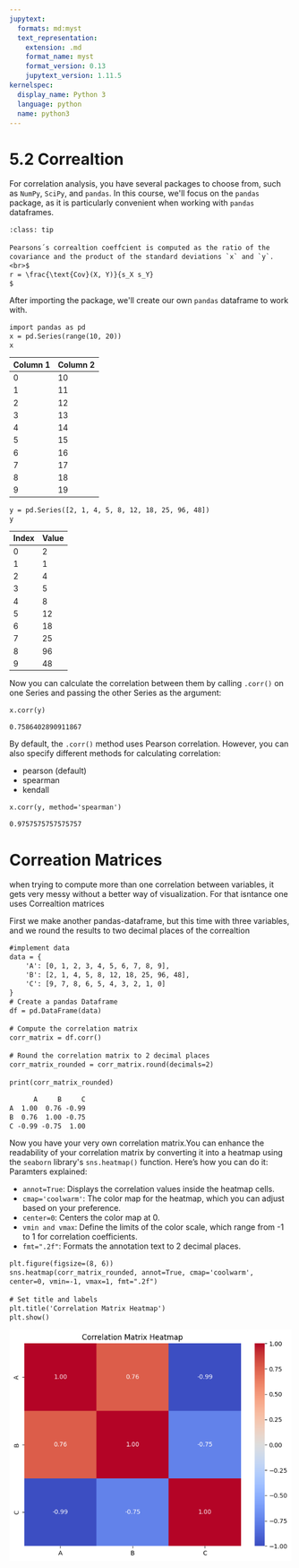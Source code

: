 ```yaml
---
jupytext:
  formats: md:myst
  text_representation:
    extension: .md
    format_name: myst
    format_version: 0.13
    jupytext_version: 1.11.5
kernelspec:
  display_name: Python 3
  language: python
  name: python3
---
```


# 5.2 Correaltion
  For correlation analysis, you have several packages to choose from, such as `NumPy`, `SciPy`, and `pandas`. In this course, we'll focus on the `pandas` package, as it is particularly convenient when working with `pandas` dataframes.
```{admonition} Pearson´s correlation
:class: tip

Pearsons´s correaltion coeffcient is computed as the ratio of the covariance and the product of the standard deviations `x` and `y`.
<br>$
r = \frac{\text{Cov}(X, Y)}{s_X s_Y}
$

``` 
After importing the package, we'll create our own `pandas` dataframe to work with.
```{code-cell}
import pandas as pd
x = pd.Series(range(10, 20))
x
```
| Column 1 | Column 2 |
|----------|----------|
| 0        | 10       |
| 1        | 11       |
| 2        | 12       |
| 3        | 13       |
| 4        | 14       |
| 5        | 15       |
| 6        | 16       |
| 7        | 17       |
| 8        | 18       |
| 9        | 19       |
```{code-cell}
y = pd.Series([2, 1, 4, 5, 8, 12, 18, 25, 96, 48])
y
```
| Index | Value |
|-------|-------|
| 0     | 2     |
| 1     | 1     |
| 2     | 4     |
| 3     | 5     |
| 4     | 8     |
| 5     | 12    |
| 6     | 18    |
| 7     | 25    |
| 8     | 96    |
| 9     | 48    |

 Now you can calculate the correlation between them by calling `.corr()` on one Series and passing the other Series as the argument:
 ```{code-cell}
 x.corr(y) 
 ```
 ```{code-cell}
0.7586402890911867
 ```
By default, the `.corr()` method uses Pearson correlation. However, you can also specify different methods for calculating correlation:

* pearson (default)
* spearman
* kendall
```{code-cell}
x.corr(y, method='spearman')  
```
```{code-cell}
0.9757575757575757
```
# Correation Matrices
when trying to compute more than one correlation between variables, it gets very messy without a better way of visualization. For that isntance one uses Correaltion matrices

First we make another pandas-dataframe, but this time with three variables, and we round the results to two decimal places of the correaltion

```{code-cell}
#implement data
data = {
    'A': [0, 1, 2, 3, 4, 5, 6, 7, 8, 9],
    'B': [2, 1, 4, 5, 8, 12, 18, 25, 96, 48],
    'C': [9, 7, 8, 6, 5, 4, 3, 2, 1, 0]
}
# Create a pandas Dataframe
df = pd.DataFrame(data)

# Compute the correlation matrix
corr_matrix = df.corr()

# Round the correlation matrix to 2 decimal places
corr_matrix_rounded = corr_matrix.round(decimals=2)

print(corr_matrix_rounded)
```
```{code-cell}
      A     B     C
A  1.00  0.76 -0.99
B  0.76  1.00 -0.75
C -0.99 -0.75  1.00
```
Now you have your very own correlation matrix.You can enhance the readability of your correlation matrix by converting it into a heatmap using the `seaborn` library's `sns.heatmap()` function. Here’s how you can do it:
Paramters explained:
* `annot=True`: Displays the correlation values inside the heatmap cells.
* `cmap='coolwarm'`: The color map for the heatmap, which you can adjust based on your preference.
* `center=0`: Centers the color map at 0.
* `vmin and vmax`: Define the limits of the color scale, which range from -1 to 1 for correlation coefficients.
* `fmt=".2f"`: Formats the annotation text to 2 decimal places.

```{code-cell}
plt.figure(figsize=(8, 6))
sns.heatmap(corr_matrix_rounded, annot=True, cmap='coolwarm', center=0, vmin=-1, vmax=1, fmt=".2f")

# Set title and labels
plt.title('Correlation Matrix Heatmap')
plt.show()
```
![alt text](image.png)

